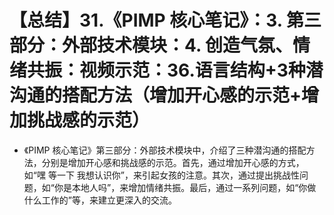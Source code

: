 # 【总结】31.《PIMP 核心笔记》：3. 第三部分：外部技术模块：4. 创造气氛、情绪共振：视频示范：36.语言结构+3种潜沟通的搭配方法（增加开心感的示范+增加挑战感的示范）

-   《PIMP 核心笔记》第三部分：外部技术模块中，介绍了三种潜沟通的搭配方法，分别是增加开心感和挑战感的示范。首先，通过增加开心感的方式，如“嘿 等一下 我想认识你”，来引起女孩的注意。其次，通过提出挑战性问题，如“你是本地人吗”，来增加情绪共振。最后，通过一系列问题，如“你做什么工作的”等，来建立更深入的交流。